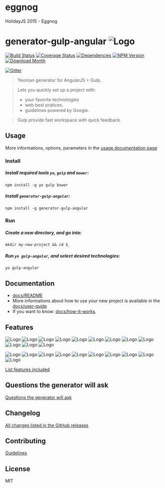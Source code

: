 # eggnog
HolidayJS 2015 - Eggnog

# generator-gulp-angular ![Logo](generators/app/templates/src/assets/images/generator-gulp-angular-logo.png)

[![Build Status](https://img.shields.io/travis/Swiip/generator-gulp-angular/master.svg?style=flat-square)](http://travis-ci.org/Swiip/generator-gulp-angular)
[![Coverage Status](https://img.shields.io/codecov/c/github/Swiip/generator-gulp-angular.svg?style=flat-square)](http://codecov.io/github/Swiip/generator-gulp-angular?branch=master)
[![Dependencies](http://img.shields.io/david/Swiip/generator-gulp-angular.svg?style=flat-square)](https://david-dm.org/eleven-labs/generator-gulp-angular)
[![NPM Version](http://img.shields.io/npm/v/generator-gulp-angular.svg?style=flat-square)](https://www.npmjs.org/package/generator-gulp-angular)
[![Download Month](http://img.shields.io/npm/dm/generator-gulp-angular.svg?style=flat-square)](https://www.npmjs.org/package/generator-gulp-angular)

[![Gitter](http://img.shields.io/badge/Gitter-room-brightgreen.svg?style=flat-square)](https://gitter.im/Swiip/generator-gulp-angular)

> Yeoman generator for AngularJS + Gulp.

> Lets you quickly set up a project with:
> * your favorite technologies
> * web best pratices.
> * guidelines powered by Google.

> Gulp provide fast workspace with quick feedback.


## Usage

More informations, options, parameters in the [usage documentation page](docs/usage.md)

### Install

##### Install required tools `yo`, `gulp` and `bower`:
```
npm install -g yo gulp bower
```

##### Install `generator-gulp-angular`:
```
npm install -g generator-gulp-angular
```


### Run

##### Create a new directory, and go into:
```
mkdir my-new-project && cd $_
```

##### Run `yo gulp-angular`, and select desired technologies:
```
yo gulp-angular
```

## Documentation

* [docs/README](docs/README.md)
* More informations about how to use your new project is available in the [docs/user-guide](docs/user-guide.md)
* If you want to know: [docs/how-it-works](docs/how-it-works.md).


## Features

![Logo](docs/assets/gulp.png)
![Logo](docs/assets/angular.png)
![Logo](docs/assets/bootstrap.png)
![Logo](docs/assets/materialdesign.png)
![Logo](docs/assets/foundation.png)
![Logo](docs/assets/bower.png)
![Logo](docs/assets/webpack.png)
![Logo](docs/assets/karma.png)
![Logo](docs/assets/istanbul.png)
![Logo](docs/assets/browsersync.png)
![Logo](docs/assets/jasmine.png)
![Logo](docs/assets/protractor.png)

![Logo](docs/assets/babel.png)
![Logo](docs/assets/coffeescript.png)
![Logo](docs/assets/typescript.png)
![Logo](docs/assets/traceur.png)
![Logo](docs/assets/sass.png)
![Logo](docs/assets/less.png)
![Logo](docs/assets/stylus.png)
![Logo](docs/assets/jade.png)
![Logo](docs/assets/haml.png)
![Logo](docs/assets/handlebars.png)

[List features included](docs/usage.md#features-included-in-the-gulpfile)


## Questions the generator will ask

[Questions the generator will ask](docs/usage.md#questions-the-generator-will-ask)


## Changelog

[All changes listed in the GitHub releases](https://github.com/Swiip/generator-gulp-angular/releases)


## Contributing

[Guidelines](CONTRIBUTING.md)


## License

MIT
